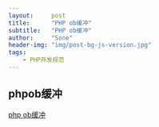 ```yaml
---
layout:     post
title:      "PHP ob缓冲"
subtitle:   "PHP ob缓冲"
author:     "Sone"
header-img: "img/post-bg-js-version.jpg"
tags:
    - PHP开发规范
---
```


## phpob缓冲
 
[php ob缓冲](https://gywbd.github.io/posts/2015/1/php-output-buffer-in-deep.html) 